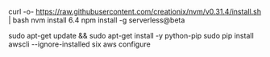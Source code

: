curl -o- https://raw.githubusercontent.com/creationix/nvm/v0.31.4/install.sh | bash
nvm install 6.4
npm install -g serverless@beta

sudo apt-get update && sudo apt-get install -y python-pip
sudo pip install awscli --ignore-installed six
aws configure


